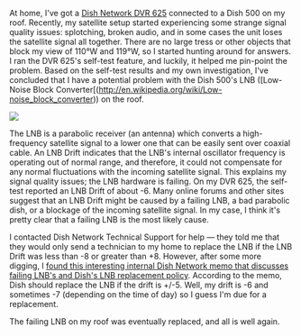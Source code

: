 At home, I've got a [Dish Network DVR 625](http://reviews.cnet.com/digital-video-recorders-dvrs/dish-network-dp625/4505-6474_7-31467761.html) connected to a Dish 500 on my roof.  Recently, my satellite setup started experiencing some strange signal quality issues: splotching, broken audio, and in some cases the unit loses the satellite signal all together.  There are no large tress or other objects that block my view of 110°W and 119°W, so I started hunting around for answers.  I ran the DVR 625's self-test feature, and luckily, it helped me pin-point the problem.  Based on the self-test results and my own investigation, I've concluded that I have a potential problem with the Dish 500's LNB ([Low-Noise Block Converter[(http://en.wikipedia.org/wiki/Low-noise_block_converter)) on the roof.

<img src="static/entries/dish-network-lnb-drift-detected-dvr-625/lnb-drift-screenshot.jpg">

The LNB is a parabolic receiver (an antenna) which converts a high-frequency satellite signal to a lower one that can be easily sent over coaxial cable.  An LNB Drift indicates that the LNB's internal oscillator frequency is operating out of normal range, and therefore, it could not compensate for any normal fluctuations with the incoming satellite signal.  This explains my signal quality issues; the LNB hardware is failing.  On my DVR 625, the self-test reported an LNB Drift of about -6.  Many online forums and other sites suggest that an LNB Drift might be caused by a failing LNB, a bad parabolic dish, or a blockage of the incoming satellite signal.  In my case, I think it's pretty clear that a failing LNB is the most likely cause.

I contacted Dish Network Technical Support for help &mdash; they told me that they would only send a technician to my home to replace the LNB if the LNB Drift was less than -8 or greater than +8.  However, after some more digging, I [found this interesting internal Dish Network memo that discusses failing LNB's and Dish's LNB replacement policy](static/entries/dish-network-lnb-drift-detected-dvr-625/lnb-drift-dish-statement.pdf).  According to the memo, Dish should replace the LNB if the drift is +/-5.  Well, my drift is -6 and sometimes -7 (depending on the time of day) so I guess I'm due for a replacement.

The failing LNB on my roof was eventually replaced, and all is well again.